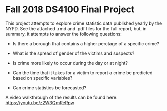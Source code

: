 # Fall 2018 DS4100 Final Project

This project attempts to explore crime statistic data published yearly by the NYPD.  See the attached .rmd and .pdf files for the full report, but, in summary, it attempts to answer the following questions:

- Is there a borough that contains a higher perctage of a specific crime?

- What is the spread of gender of the victims and suspects?

- Is crime more likely to occur during the day or at night?

- Can the time that it takes for a victim to report a crime be predicted based on specific variables?

- Can crime statistics be forecasted?


A video walkthrough of the results can be found here: https://youtu.be/z2W3QmReRpw
